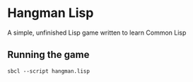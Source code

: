 # Hangman Lisp

A simple, unfinished Lisp game written to learn Common Lisp

## Running the game
```sbcl --script hangman.lisp```
